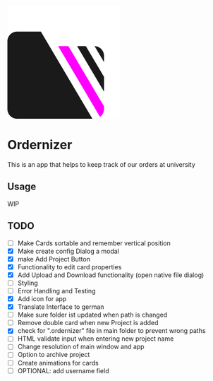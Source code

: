 ![Ordernizer Logo](./public/256x256.png)


# Ordernizer

This is an app that helps to keep track of our orders at university

## Usage

WIP

## TODO

- [ ] Make Cards sortable and remember vertical position
- [x] Make create config Dialog a modal
- [x] make Add Project Button
- [x] Functionality to edit card properties
- [x] Add Upload and Download functionality (open native file dialog)
- [ ] Styling
- [ ] Error Handling and Testing
- [x] Add icon for app
- [x] Translate Interface to german
- [ ] Make sure folder ist updated when path is changed
- [ ] Remove double card when new Project is added
- [x] check for ".ordernizer" file in main folder to prevent wrong paths
- [ ] HTML validate input when entering new project name
- [ ] Change resolution of main window and app
- [ ] Option to archive project
- [ ] Create animations for cards
- [ ] OPTIONAL: add username field
